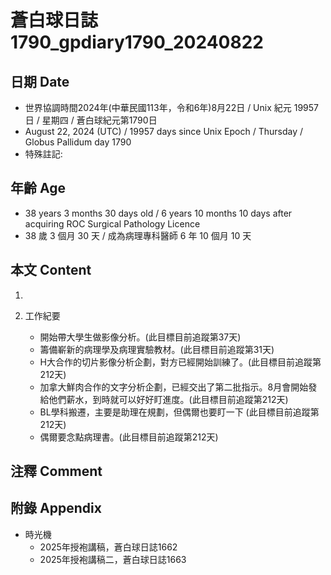 [_metadata_:encoding]: - "utf-8"
[_metadata_:language]: - "zh-Hant-TW"
[_metadata_:fileformat]: - "markdown"
[_metadata_:MIME_type]: - "text/plain"
[_metadata_:markdown_version]: - "commonmark version 0.30"
[_metadata_:markdown_spec]: - "https://spec.commonmark.org/0.30/"

# 蒼白球日誌1790_gpdiary1790_20240822 #

## 日期 Date ##

* 世界協調時間2024年(中華民國113年，令和6年)8月22日 / Unix 紀元 19957 日 / 星期四 / 蒼白球紀元第1790日
* August 22, 2024 (UTC) / 19957 days since Unix Epoch / Thursday / Globus Pallidum day 1790
* 特殊註記:

## 年齡 Age ##

* 38 years 3 months 30 days old / 6 years 10 months 10 days after acquiring ROC Surgical Pathology Licence
* 38 歲 3 個月 30 天 / 成為病理專科醫師 6 年 10 個月 10 天

## 本文 Content ##

1. 

2. 工作紀要

    - 開始帶大學生做影像分析。(此目標目前追蹤第37天)
    - 籌備嶄新的病理學及病理實驗教材。(此目標目前追蹤第31天)
    - H大合作的切片影像分析企劃，對方已經開始訓練了。(此目標目前追蹤第212天)
    - 加拿大鮮肉合作的文字分析企劃，已經交出了第二批指示。8月會開始發給他們薪水，到時就可以好好盯進度。(此目標目前追蹤第212天)
    - BL學科搬遷，主要是助理在規劃，但偶爾也要盯一下 (此目標目前追蹤第212天)
    - 偶爾要念點病理書。(此目標目前追蹤第212天)

## 注釋 Comment ##


## 附錄 Appendix ##

* 時光機
    - 2025年授袍講稿，蒼白球日誌1662
    - 2025年授袍講稿二，蒼白球日誌1663
